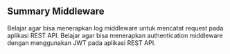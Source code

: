 ## Summary Middleware

Belajar agar bisa menerapkan log middleware untuk mencatat request pada aplikasi REST API.
Belajar agar bisa menerapkan authentication middleware dengan menggunakan JWT pada aplikasi REST API.
